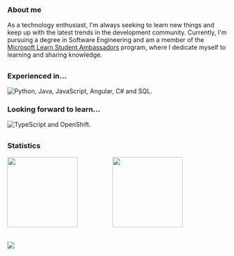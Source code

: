 
### About me  
As a technology enthusiast, I'm always seeking to learn new things and keep up with the latest trends in the development community. Currently, I'm pursuing a degree in Software Engineering and am a member of the [Microsoft Learn Student Ambassadors](https://mvp.microsoft.com/pt-BR/studentambassadors/profile/f518e1c9-eb8d-4a99-ae86-30bbf227b944) program, where I dedicate myself to learning and sharing knowledge.  

##
<div>
  <h3>Experienced in...</h3>
  <img src="https://skillicons.dev/icons?i=python,java,javascript,angular,cs,mysql" 
       title="Python, Java, JavaScript, Angular, C# and SQL."/>

<br>
<div>
  <h3>Looking forward to learn...</h3>
  <img src="https://skillicons.dev/icons?i=typescript,openshift"
       title="TypeScript and OpenShift."/>
</div>

##  
### Statistics  
    
<div>  
  <img height="160rem" src="https://github-profile-summary-cards.vercel.app/api/cards/stats?username=ramonvc&theme=transparent"/>
  &nbsp;&nbsp;&nbsp;&nbsp;&nbsp;&nbsp;&nbsp;&nbsp;&nbsp;&nbsp;&nbsp;&nbsp;&nbsp;&nbsp;&nbsp;&nbsp;&nbsp;&nbsp;
  <img height="160rem" src="https://github-profile-summary-cards.vercel.app/api/cards/profile-details?username=ramonvc&theme=transparent"/>
</div>  

##

![](https://visitor-badge.laobi.icu/badge?page_id=ramonvc.readme)


